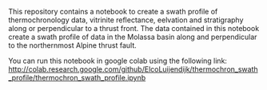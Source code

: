 
This repository contains a notebook to create a swath profile of thermochronology data, vitrinite reflectance, eelvation and stratigraphy along or perpendicular to a thrust front. The data contained in this notebook create a swath profile of data in the Molassa basin along  and perpendicular to the northernmost Alpine thrust fault.

You can run this notebook in google colab using the following link: http://colab.research.google.com/github/ElcoLuijendijk/thermochron_swath_profile/thermochron_swath_profile.ipynb
